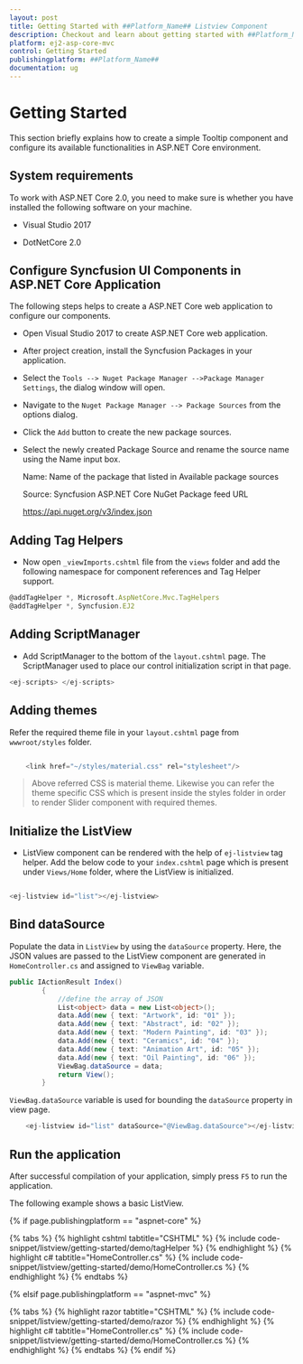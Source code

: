```yaml
---
layout: post
title: Getting Started with ##Platform_Name## Listview Component
description: Checkout and learn about getting started with ##Platform_Name## Listview component of Syncfusion Essential JS 2 and more details.
platform: ej2-asp-core-mvc
control: Getting Started
publishingplatform: ##Platform_Name##
documentation: ug
---
```



# Getting Started

This section briefly explains how to create a simple Tooltip component and configure its
available functionalities in ASP.NET Core environment.

## System requirements

To work with ASP.NET Core 2.0, you need to make sure is whether you have installed the following software on your machine.

* Visual Studio 2017

* DotNetCore 2.0

## Configure Syncfusion UI Components in ASP.NET Core Application

The following steps helps to create a ASP.NET Core web application to configure our components.

* Open Visual Studio 2017  to create ASP.NET Core web application.

* After project creation, install the Syncfusion Packages in your application.

* Select the `Tools --> Nuget Package Manager -->Package Manager Settings`, the dialog window will open.

* Navigate to the `Nuget Package Manager --> Package Sources` from the options dialog.

* Click the `Add` button to create the new package sources.

* Select the newly created Package Source and rename the source name using the Name input box.

     Name: Name of the package that listed in Available package sources

     Source: Syncfusion ASP.NET Core NuGet Package feed URL

     <https://api.nuget.org/v3/index.json>

## Adding Tag Helpers

* Now open `_viewImports.cshtml` file from the `views` folder and add the following namespace for component references and Tag Helper support.

```javascript
@addTagHelper *, Microsoft.AspNetCore.Mvc.TagHelpers
@addTagHelper *, Syncfusion.EJ2
```

## Adding ScriptManager

* Add ScriptManager to the bottom of the `layout.cshtml` page. The ScriptManager used to place our control initialization script in that page.

```javascript
<ej-scripts> </ej-scripts>

```

## Adding themes

Refer the required theme file in your `layout.cshtml` page from `wwwroot/styles` folder.

```javascript

    <link href="~/styles/material.css" rel="stylesheet"/>

```

> Above referred CSS is material theme. Likewise you can refer the theme specific CSS which is present inside the styles folder in order to render Slider component with required themes.

## Initialize the ListView

* ListView component can be rendered with the help of `ej-listview` tag helper. Add the below code to your `index.cshtml` page which is present under `Views/Home` folder, where the ListView is initialized.


```cs

<ej-listview id="list"></ej-listview>

```



## Bind dataSource

Populate the data in `ListView` by using the `dataSource` property. Here, the JSON values are passed to the ListView component are generated in `HomeController.cs` and assigned to `ViewBag` variable.


```cs
public IActionResult Index()
        {
            //define the array of JSON
            List<object> data = new List<object>();
            data.Add(new { text: "Artwork", id: "01" });
            data.Add(new { text: "Abstract", id: "02" });
            data.Add(new { text: "Modern Painting", id: "03" });
            data.Add(new { text: "Ceramics", id: "04" });
            data.Add(new { text: "Animation Art", id: "05" });
            data.Add(new { text: "Oil Painting", id: "06" });
            ViewBag.dataSource = data;
            return View();
        }

```

 `ViewBag.dataSource` variable is used for bounding the `dataSource` property in view page.


```cs
    <ej-listview id="list" dataSource="@ViewBag.dataSource"></ej-listview>
```

## Run the application

 After successful compilation of your application, simply press `F5` to run the application.

 The following example shows a basic ListView.

{% if page.publishingplatform == "aspnet-core" %}

{% tabs %}
{% highlight cshtml tabtitle="CSHTML" %}
{% include code-snippet/listview/getting-started/demo/tagHelper %}
{% endhighlight %}
{% highlight c# tabtitle="HomeController.cs" %}
{% include code-snippet/listview/getting-started/demo/HomeController.cs %}
{% endhighlight %}
{% endtabs %}

{% elsif page.publishingplatform == "aspnet-mvc" %}

{% tabs %}
{% highlight razor tabtitle="CSHTML" %}
{% include code-snippet/listview/getting-started/demo/razor %}
{% endhighlight %}
{% highlight c# tabtitle="HomeController.cs" %}
{% include code-snippet/listview/getting-started/demo/HomeController.cs %}
{% endhighlight %}
{% endtabs %}
{% endif %}

